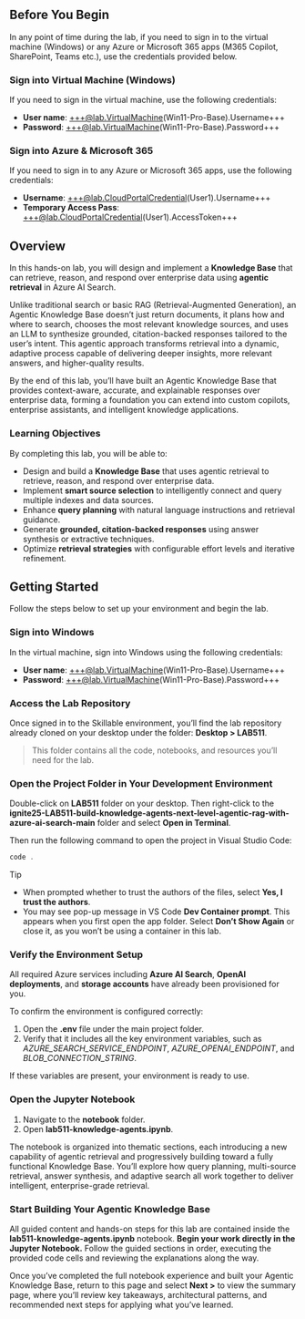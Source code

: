## Before You Begin

In any point of time during the lab, if you need to sign in to the virtual machine (Windows) or any Azure or Microsoft 365 apps (M365 Copilot, SharePoint, Teams etc.), use the credentials provided below.

### Sign into Virtual Machine (Windows)

If you need to sign in the virtual machine, use the following credentials:

- **User name**: +++@lab.VirtualMachine(Win11-Pro-Base).Username+++  
- **Password**: +++@lab.VirtualMachine(Win11-Pro-Base).Password+++

### Sign into Azure & Microsoft 365

If you need to sign in to any Azure or Microsoft 365 apps, use the following credentials:

- **Username**: +++@lab.CloudPortalCredential(User1).Username+++  
- **Temporary Access Pass**: +++@lab.CloudPortalCredential(User1).AccessToken+++

## Overview

In this hands-on lab, you will design and implement a **Knowledge Base** that can retrieve, reason, and respond over enterprise data using **agentic retrieval** in Azure AI Search.

Unlike traditional search or basic RAG (Retrieval-Augmented Generation), an Agentic Knowledge Base doesn’t just return documents, it plans how and where to search, chooses the most relevant knowledge sources, and uses an LLM to synthesize grounded, citation-backed responses tailored to the user’s intent. This agentic approach transforms retrieval into a dynamic, adaptive process capable of delivering deeper insights, more relevant answers, and higher-quality results.

By the end of this lab, you’ll have built an Agentic Knowledge Base that provides context-aware, accurate, and explainable responses over enterprise data, forming a foundation you can extend into custom copilots, enterprise assistants, and intelligent knowledge applications.

### Learning Objectives

By completing this lab, you will be able to:

- Design and build a **Knowledge Base** that uses agentic retrieval to retrieve, reason, and respond over enterprise data.  
- Implement **smart source selection** to intelligently connect and query multiple indexes and data sources.  
- Enhance **query planning** with natural language instructions and retrieval guidance.  
- Generate **grounded, citation-backed responses** using answer synthesis or extractive techniques.  
- Optimize **retrieval strategies** with configurable effort levels and iterative refinement.

## Getting Started

Follow the steps below to set up your environment and begin the lab.

### Sign into Windows

In the virtual machine, sign into Windows using the following credentials:

- **User name**: +++@lab.VirtualMachine(Win11-Pro-Base).Username+++  
- **Password**: +++@lab.VirtualMachine(Win11-Pro-Base).Password+++

### Access the Lab Repository

Once signed in to the Skillable environment, you’ll find the lab repository already cloned on your desktop under the folder: **Desktop > LAB511**.

> This folder contains all the code, notebooks, and resources you’ll need for the lab.

### Open the Project Folder in Your Development Environment

Double-click on **LAB511** folder on your desktop. Then right-click to the **ignite25-LAB511-build-knowledge-agents-next-level-agentic-rag-with-azure-ai-search-main** folder and select **Open in Terminal**.

Then run the following command to open the project in Visual Studio Code:

```powershell
code .
```

> [!TIP]
> * When prompted whether to trust the authors of the files, select **Yes, I trust the authors**.
> * You may see pop-up message in VS Code **Dev Container prompt**. This appears when you first open the app folder. Select **Don’t Show Again** or close it, as you won’t be using a container in this lab.

### Verify the Environment Setup

All required Azure services including **Azure AI Search**, **OpenAI deployments**, and **storage accounts** have already been provisioned for you.

To confirm the environment is configured correctly:

1. Open the **.env** file under the main project folder.  
2. Verify that it includes all the key environment variables, such as *AZURE_SEARCH_SERVICE_ENDPOINT*, *AZURE_OPENAI_ENDPOINT*, and *BLOB_CONNECTION_STRING*.

If these variables are present, your environment is ready to use.

### Open the Jupyter Notebook

1. Navigate to the **notebook** folder.  
2. Open **lab511-knowledge-agents.ipynb**.

The notebook is organized into thematic sections, each introducing a new capability of agentic retrieval and progressively building toward a fully functional Knowledge Base. You’ll explore how query planning, multi-source retrieval, answer synthesis, and adaptive search all work together to deliver intelligent, enterprise-grade retrieval.

### Start Building Your Agentic Knowledge Base

All guided content and hands-on steps for this lab are contained inside the **lab511-knowledge-agents.ipynb** notebook. **Begin your work directly in the Jupyter Notebook.** Follow the guided sections in order, executing the provided code cells and reviewing the explanations along the way.

Once you’ve completed the full notebook experience and built your Agentic Knowledge Base, return to this page and select **Next >** to view the summary page, where you’ll review key takeaways, architectural patterns, and recommended next steps for applying what you’ve learned.

